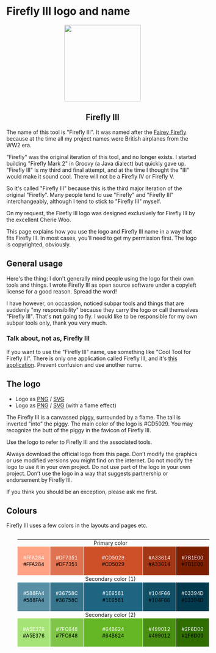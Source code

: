 # Firefly III logo and name

<div style="text-align:center;">
	<img src="./logo.png" style="height:200px;">
	<h2>Firefly III</h2>
</div>

The name of this tool is "Firefly III". It was named after the [Fairey Firefly](https://en.wikipedia.org/wiki/Fairey_Firefly) because at the time all my project names were British airplanes from the WW2 era.

"Firefly" was the original iteration of this tool, and no longer exists. I started building "Firefly Mark 2" in Groovy (a Java dialect) but quickly gave up. "Firefly III" is my third and final attempt, and at the time I thought the "III" would make it sound cool. There will not be a Firefly IV or Firefly V.

So it's called "Firefly III" because this is the third major iteration of the original "Firefly". Many people tend to use "Firefly" and "Firefly III" interchangeably, although I tend to stick to "Firefly III" myself.

On my request, the Firefly III logo was designed exclusively for Firefly III by the excellent Cherie Woo.

This page explains how you use the logo and Firefly III name in a way that fits Firefly III. In most cases, you’ll need to get my permission first. The logo is copyrighted, obviously.

## General usage

Here's the thing: I don't generally mind people using the logo for their own tools and things. I wrote Firefly III as open source software under a copyleft license for a good reason. Spread the word!

I have however, on occassion, noticed subpar tools and things that are suddenly "my responsibility" because they carry the logo or call themselves "Firefly III". That's **not** going to fly. I would like to be responsible for my own subpar tools only, thank you very much.

### Talk about, not as, Firefly III

If you want to use the "Firefly III" name, use something like "Cool Tool for Firefly III". There is only one application called Firefly III, and it's [this application](https://github.com/firefly-iii/firefly-iii/). Prevent confusion and use another name.

## The logo

* Logo as [PNG](logo/logo.png) / [SVG](logo/logo.svg)
* Logo as [PNG](logo/logo-flame.png) / [SVG](logo/logo-flame.svg) (with a flame effect)

The Firefly III is a canvassed piggy, surrounded by a flame. The tail is inverted "into" the piggy. The main color of the logo is #CD5029. You may recognize the butt of the piggy in the favicon of Firefly III.

Use the logo to refer to Firefly III and the associated tools.

Always download the official logo from this page. Don’t modify the graphics or use modified versions you might find on the internet. Do not modify the logo to use it in your own project. Do not use part of the logo in your own project. Don’t use the logo in a way that suggests partnership or endorsement by Firefly III.

If you think you should be an exception, please ask me first.

## Colours

Firefly III uses a few colors in the layouts and pages etc.

<style type="text/css">

/* Palette color codes */
/* Feel free to copy&paste color codes to your application */

.primary-1 { background-color: #FFA284 }
.primary-2 { background-color: #DF7351 }
.primary-0 { background-color: #CD5029 }
.primary-3 { background-color: #A33614 }
.primary-4 { background-color: #7B1E00 }

.secondary-1-1 { background-color: #588FA4 }
.secondary-1-2 { background-color: #36758C }
.secondary-1-0 { background-color: #1E6581 }
.secondary-1-3 { background-color: #104F66 }
.secondary-1-4 { background-color: #03394D }

.secondary-2-1 { background-color: #A5E376 }
.secondary-2-2 { background-color: #7FC648 }
.secondary-2-0 { background-color: #64B624 }
.secondary-2-3 { background-color: #499012 }
.secondary-2-4 { background-color: #2F6D00 }

/* end */
.color-table {
	margin: 2em 2em 5em;
	border-collapse:collapse;
	border:none;
	width:100%;
	border-spacing:0;
	font-size:100%;
	}
.color-table th {
	padding: 0 1em 0 0;
	vertical-align: middle;
	font-size: 100%;
	font-weight: normal;
	border: none;
	}
.color-table td.sample {
	width:6em; height:6em;
	padding: 10px;
	text-align:center;
	vertical-align:middle;
	font-size:90%;
	border: 1px solid white;
	white-space:nowrap;
	}
.color-table td.sample-0 {
	width:18em;
	}
.color-table.small td.sample {
	width:3em; height:3em;
	padding:0;
	border:none;
	}
.color-table.small td.sample-0 {
	width:9em;
	}
.color-table .white { margin-bottom:0.2em; color:white }
.color-table .black { margin-top:0.2em; color:black }

</style>

<table class="color-table">
	<tbody><tr>
		<th colspan="5">Primary color</th>
		</tr>
		<tr>
		<td class="sample sample-1 primary-1">
			<div class="white">#FFA284</div>
			<div class="black">#FFA284</div>
		</td>
		<td class="sample sample-2 primary-2">
			<div class="white">#DF7351</div>
			<div class="black">#DF7351</div>
		</td>
		<td class="sample sample-0 primary-0">
			<div class="white">#CD5029</div>
			<div class="black">#CD5029</div>
		</td>
		<td class="sample sample-3 primary-3">
			<div class="white">#A33614</div>
			<div class="black">#A33614</div>
		</td>
		<td class="sample sample-4 primary-4">
			<div class="white">#7B1E00</div>
			<div class="black">#7B1E00</div>
		</td>
	</tr>
	<tr>
		<th colspan="5">Secondary color (1)</th>
	</tr>
	<tr>
		<td class="sample sample-1 secondary-1-1">
			<div class="white">#588FA4</div>
			<div class="black">#588FA4</div>
		</td>
		<td class="sample sample-2 secondary-1-2">
			<div class="white">#36758C</div>
			<div class="black">#36758C</div>
		</td>
		<td class="sample sample-0 secondary-1-0">
			<div class="white">#1E6581</div>
			<div class="black">#1E6581</div>
		</td>
		<td class="sample sample-3 secondary-1-3">
			<div class="white">#104F66</div>
			<div class="black">#104F66</div>
		</td>
		<td class="sample sample-4 secondary-1-4">
			<div class="white">#03394D</div>
			<div class="black">#03394D</div>
		</td>
	</tr>
	<tr>
		<th colspan="5">Secondary color (2)</th>
	</tr>
	<tr>
		<td class="sample sample-1 secondary-2-1">
			<div class="white">#A5E376</div>
			<div class="black">#A5E376</div>
		</td>
		<td class="sample sample-2 secondary-2-2">
			<div class="white">#7FC648</div>
			<div class="black">#7FC648</div>
		</td>
		<td class="sample sample-0 secondary-2-0">
			<div class="white">#64B624</div>
			<div class="black">#64B624</div>
		</td>
		<td class="sample sample-3 secondary-2-3">
			<div class="white">#499012</div>
			<div class="black">#499012</div>
		</td>
		<td class="sample sample-4 secondary-2-4">
			<div class="white">#2F6D00</div>
			<div class="black">#2F6D00</div>
		</td>
	</tr>
</tbody></table>
